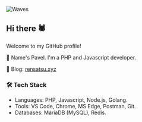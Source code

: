 ![Waves](https://github.com/rensatsu/rensatsu/blob/master/waves.svg)

## Hi there 🕷

Welcome to my GitHub profile!

🔸 Name's Pavel. I'm a PHP and Javascript developer.

🔸 Blog: [rensatsu.xyz](https://rensatsu.xyz)

### 🛠 Tech Stack
* Languages: PHP, Javascript, Node.js, Golang.
* Tools: VS Code, Chrome, MS Edge, Postman, Git.
* Databases: MariaDB (MySQL), Redis.

<!--
Some badges:
[![forthebadge](https://forthebadge.com/images/badges/designed-in-ms-paint.svg)](https://forthebadge.com)

-->
